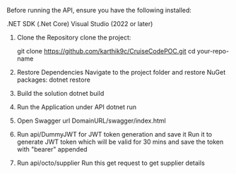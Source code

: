 Before running the API, ensure you have the following installed:

.NET SDK (.Net Core)
Visual Studio (2022 or later)

1. Clone the Repository
	clone the project: 

	git clone https://github.com/karthik9c/CruiseCodePOC.git
	cd your-repo-name	

2. Restore Dependencies
	Navigate to the project folder and restore NuGet packages:
	dotnet restore

3. Build the solution
	dotnet build

4. Run the Application under API
	dotnet run

5. Open Swagger url
	DomainURL/swagger/index.html

6. Run api/DummyJWT for JWT token generation and save it
	Run it to generate JWT token which will be valid for 30 mins and save the token with "bearer" appended

7. Run api/octo/supplier
	Run this get request to get supplier details
